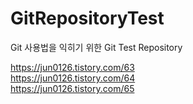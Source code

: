 # GitRepositoryTest
Git 사용법을 익히기 위한 Git Test Repository

https://jun0126.tistory.com/63<br/>
https://jun0126.tistory.com/64<br/>
https://jun0126.tistory.com/65
